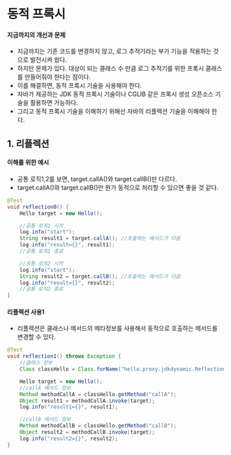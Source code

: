 # 동적 프록시

#### 지금까지의 개선과 문제
 * 지금까지는 기존 코드를 변경하지 않고, 로그 추적기라는 부가 기능을 적용하는 것으로 발전시켜 왔다.
 * 하지만 문제가 있다. 대상이 되는 클래스 수 만큼 로그 추적기를 위한 프록시 클래스를 만들어줘야 한다는 점이다.
 * 이를 해결하면, 동적 프록시 기술을 사용해야 한다.
 * 자바가 제공하는 JDK 동적 프록시 기술이나 CGLIB 같은 프록시 생성 오픈소스 기술을 활용하면 가능하다.
 * 그리고 동적 프록시 기술을 이해하기 위해선 자바의 리플렉션 기술을 이해해야 한다.

## 1. 리플렉션

#### 이해를 위한 예시
 * 공통 로직1,2를 보면, target.callA()와 target.callB()만 다르다.
 * target.callA()와 target.callB()만 뭔가 동적으로 처리할 수 있으면 좋을 것 같다.
```java
@Test
void reflection0() {
    Hello target = new Hello();

    //공통 로직1 시작
    log.info("start");
    String result1 = target.callA(); //호출하는 메서드가 다음
    log.info("result={}", result1);
    //공통 로직1 종료

    //공통 로직2 시작
    log.info("start");
    String result2 = target.callB(); //호출하는 메서드가 다음
    log.info("result={}", result2);
    //공통 로직2 종료
}
```

#### 리플렉션 사용1
 * 리플렉션은 클래스나 메서드의 메타정보를 사용해서 동적으로 호출하는 메서드를 변경할 수 있다.
```java
@Test
void reflection1() throws Exception {
    //클래스 정보
    Class classHello = Class.forName("hello.proxy.jdkdynamic.ReflectionTest$Hello");

    Hello target = new Hello();
    //callA 메서드 정보
    Method methodCallA = classHello.getMethod("callA");
    Object result1 = methodCallA.invoke(target);
    log.info("result1={}", result1);

    //callB 메서드 정보
    Method methodCallB = classHello.getMethod("callB");
    Object result2 = methodCallB.invoke(target);
    log.info("result2={}", result2);
}
```
